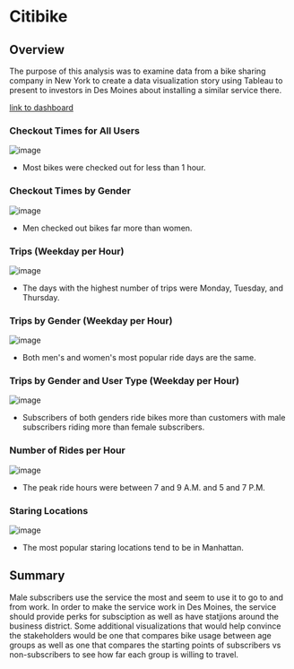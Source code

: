 # Citibike

## Overview
The purpose of this analysis was to examine data from a bike sharing company in New York to create a data visualization story using Tableau to present to investors in Des Moines about installing a similar service there. 

[link to dashboard](https://public.tableau.com/app/profile/dimitri.giannakopoulos/viz/CheckoutTimesforUsers_16704683350340/CheckoutTimesforUsers?publish=yes)

### Checkout Times for All Users
![image](https://user-images.githubusercontent.com/112590378/206357905-71213f60-7f86-4bd2-adc4-6ae0ae73d347.png)
- Most bikes were checked out for less than 1 hour.

### Checkout Times by Gender
![image](https://user-images.githubusercontent.com/112590378/206357921-9f953d17-d1d5-4d3c-967c-c7e87677c061.png)
- Men checked out bikes far more than women.

### Trips (Weekday per Hour)
![image](https://user-images.githubusercontent.com/112590378/206357945-a7a511c6-9caf-4d92-831c-d0532bc0e654.png)
- The days with the highest number of trips were Monday, Tuesday, and Thursday.

### Trips by Gender (Weekday per Hour)
![image](https://user-images.githubusercontent.com/112590378/206357973-38e44ea8-f042-484d-b51c-8ed04209baee.png)
- Both men's and women's most popular ride days are the same.

### Trips by Gender and User Type (Weekday per Hour)
![image](https://user-images.githubusercontent.com/112590378/206357990-3cef58b8-eba6-4548-99b4-b9ebbd737548.png)
- Subscribers of both genders ride bikes more than customers with male subscribers riding more than female subscribers.

### Number of Rides per Hour
![image](https://user-images.githubusercontent.com/112590378/206358005-bafc7fdd-0b05-4a67-a7ae-26714140d13e.png)
- The peak ride hours were between 7 and 9 A.M. and 5 and 7 P.M. 

### Staring Locations
![image](https://user-images.githubusercontent.com/112590378/206358022-83969cc1-d468-4ee6-a10e-9a56d6320eb4.png)
- The most popular staring locations tend to be in Manhattan.

## Summary 

Male subscribers use the service the most and seem to use it to go to and from work. In order to make the service work in Des Moines, the service should provide perks for subsciption as well as have statjions around the business district.
Some additional visualizations that would help convince the stakeholders would be one that compares bike usage between age groups as well as one that compares the starting points of subscribers vs non-subscribers to see how far each group is willing to travel.
